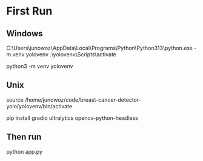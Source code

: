 # First Run

## Windows
C:\Users\junowoz\AppData\Local\Programs\Python\Python313\python.exe -m venv yolovenv
.\yolovenv\Scripts\activate

python3 -m venv yolovenv

## Unix
source /home/junowoz/code/breast-cancer-detector-yolo/yolovenv/bin/activate

pip install gradio ultralytics opencv-python-headless

## Then run

python app.py
